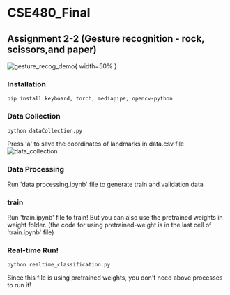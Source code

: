 # CSE480_Final


## Assignment 2-2 (Gesture recognition - rock, scissors,and paper)
![gesture_recog_demo](./assignment2-2/demo/demo.gif){ width=50% }

### Installation
~~~
pip install keyboard, torch, mediapipe, opencv-python
~~~

### Data Collection
~~~
python dataCollection.py
~~~
Press 'a' to save the coordinates of landmarks in data.csv file
![data_collection](./assignment2-2/demo/data_collecting.gif)

### Data Processing
Run 'data processing.ipynb' file to generate train and validation data

### train
Run 'train.ipynb' file to train! 
But you can also use the pretrained weights in weight folder. (the code for using pretrained-weight is in the last cell of 'train.ipynb' file)

### Real-time Run!
~~~
python realtime_classification.py
~~~
Since this file is using pretrained weights, you don't need above processes to run it!
